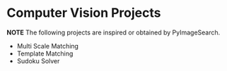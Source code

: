 # Computer Vision Projects

**NOTE**
The following projects are inspired or obtained by PyImageSearch.

- Multi Scale Matching
- Template Matching
- Sudoku Solver


